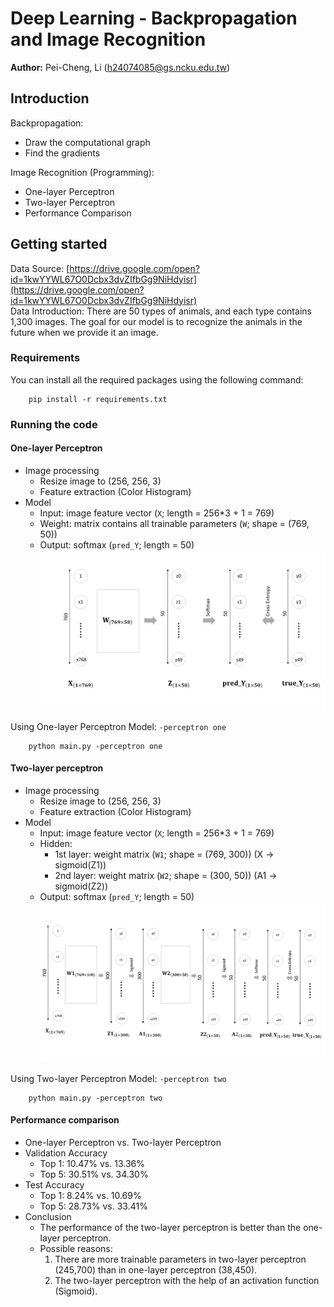 # Deep Learning - Backpropagation and Image Recognition
**Author:** Pei-Cheng, Li (h24074085@gs.ncku.edu.tw)

## Introduction
Backpropagation:  
  * Draw the computational graph
  * Find the gradients

Image Recognition (Programming):
  * One-layer Perceptron
  * Two-layer Perceptron
  * Performance Comparison

## Getting started
Data Source: [https://drive.google.com/open?id=1kwYYWL67O0Dcbx3dvZIfbGg9NiHdyisr](https://drive.google.com/open?id=1kwYYWL67O0Dcbx3dvZIfbGg9NiHdyisr)  
Data Introduction: There are 50 types of animals, and each type contains 1,300 images. 
The goal for our model is to recognize the animals in the future when we provide it an image.
### Requirements
You can install all the required packages using the following command: 

        pip install -r requirements.txt

### Running the code
#### One-layer Perceptron
* Image processing
  * Resize image to (256, 256, 3)
  * Feature extraction (Color Histogram)
* Model
  * Input: image feature vector (`X`; length = 256*3 + 1 = 769)
  * Weight: matrix contains all trainable parameters (`W`; shape = (769, 50))
  * Output: softmax (`pred_Y`; length = 50)
![image](md_img/OneLayerPerceptron.jpg)

Using One-layer Perceptron Model: `-perceptron one`

        python main.py -perceptron one


#### Two-layer perceptron
* Image processing
  * Resize image to (256, 256, 3)
  * Feature extraction (Color Histogram)
* Model
  * Input: image feature vector (`X`; length = 256*3 + 1 = 769)
  * Hidden: 
    * 1st layer: weight matrix (`W1`; shape = (769, 300)) (X -> sigmoid(Z1))
    * 2nd layer: weight matrix (`W2`; shape = (300, 50)) (A1 -> sigmoid(Z2))
  * Output: softmax (`pred_Y`; length = 50)
  ![image](md_img/TwoLayerPerceptron.jpg)

Using Two-layer Perceptron Model: `-perceptron two`

        python main.py -perceptron two


#### Performance comparison 
* One-layer Perceptron vs. Two-layer Perceptron
* Validation Accuracy
  * Top 1: 10.47% vs. 13.36%
  * Top 5: 30.51% vs. 34.30%
* Test Accuracy
  * Top 1: 8.24% vs. 10.69%
  * Top 5: 28.73% vs. 33.41%
* Conclusion
  * The performance of the two-layer perceptron is better than the one-layer perceptron.
  * Possible reasons:
    1. There are more trainable parameters in two-layer perceptron (245,700) than in one-layer perceptron (38,450).
    2. The two-layer perceptron with the help of an activation function (Sigmoid).